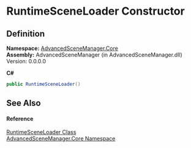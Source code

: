 # RuntimeSceneLoader Constructor




## Definition
**Namespace:** <a href="N_AdvancedSceneManager_Core.md">AdvancedSceneManager.Core</a>  
**Assembly:** AdvancedSceneManager (in AdvancedSceneManager.dll) Version: 0.0.0.0

**C#**
``` C#
public RuntimeSceneLoader()
```



## See Also


#### Reference
<a href="T_AdvancedSceneManager_Core_RuntimeSceneLoader.md">RuntimeSceneLoader Class</a>  
<a href="N_AdvancedSceneManager_Core.md">AdvancedSceneManager.Core Namespace</a>  
